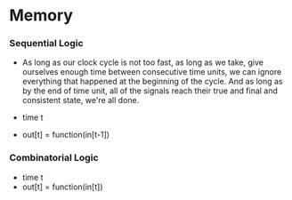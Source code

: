 # Memory

### Sequential Logic

+ As long as our clock cycle is not too fast, as long as we take, give ourselves enough time between consecutive time units, we can ignore everything that happened at the beginning of the cycle. And as long as by the end of time unit, all of the signals reach their true and final and consistent state, we're all done.

+ time t
+ out[t] = function(in[t-1])

### Combinatorial Logic

+ time t
+ out[t] = function(in[t])
